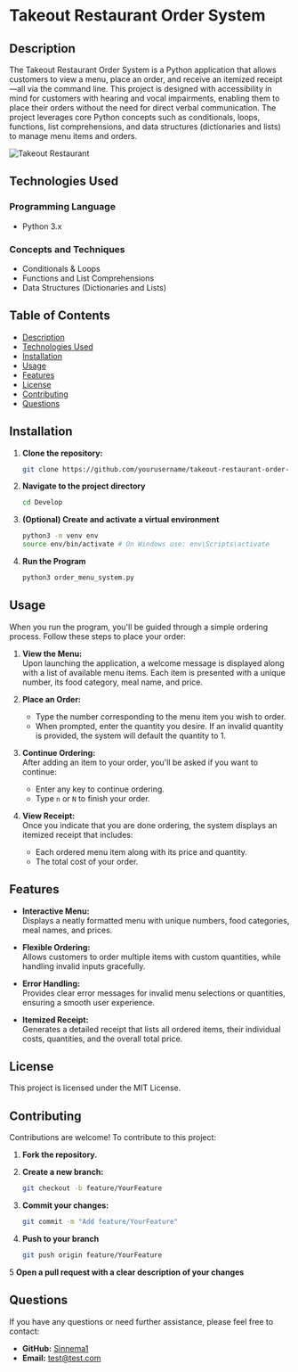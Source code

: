 # Takeout Restaurant Order System

## Description

The Takeout Restaurant Order System is a Python application that allows customers to view a menu, place an order, and receive an itemized receipt—all via the command line. This project is designed with accessibility in mind for customers with hearing and vocal impairments, enabling them to place their orders without the need for direct verbal communication. The project leverages core Python concepts such as conditionals, loops, functions, list comprehensions, and data structures (dictionaries and lists) to manage menu items and orders.

![Takeout Restaurant](https://github.com/user-attachments/assets/79c5d4e9-9328-4200-8795-72082033a177)

## Technologies Used

### Programming Language
- Python 3.x

### Concepts and Techniques
- Conditionals & Loops
- Functions and List Comprehensions
- Data Structures (Dictionaries and Lists)

## Table of Contents

- [Description](#description)
- [Technologies Used](#technologies-used)
- [Installation](#installation)
- [Usage](#usage)
- [Features](#features)
- [License](#license)
- [Contributing](#contributing)
- [Questions](#questions)

## Installation

1. **Clone the repository:**

   ```bash
   git clone https://github.com/yourusername/takeout-restaurant-order-system.git
   ```
2. **Navigate to the project directory**
   ```bash
   cd Develop
   ```
3. **(Optional) Create and activate a virtual environment**
   ```bash
   python3 -m venv env
   source env/bin/activate # On Windows use: env\Scripts\activate
   ```
4. **Run the Program**
   ```bash
   python3 order_menu_system.py
   ```

## Usage

When you run the program, you'll be guided through a simple ordering process. Follow these steps to place your order:

1. **View the Menu:**  
   Upon launching the application, a welcome message is displayed along with a list of available menu items. Each item is presented with a unique number, its food category, meal name, and price.

2. **Place an Order:**  
   - Type the number corresponding to the menu item you wish to order.
   - When prompted, enter the quantity you desire. If an invalid quantity is provided, the system will default the quantity to 1.

3. **Continue Ordering:**  
   After adding an item to your order, you'll be asked if you want to continue:
   - Enter any key to continue ordering.
   - Type `n` or `N` to finish your order.

4. **View Receipt:**  
   Once you indicate that you are done ordering, the system displays an itemized receipt that includes:
   - Each ordered menu item along with its price and quantity.
   - The total cost of your order.

## Features

- **Interactive Menu:**  
  Displays a neatly formatted menu with unique numbers, food categories, meal names, and prices.

- **Flexible Ordering:**  
  Allows customers to order multiple items with custom quantities, while handling invalid inputs gracefully.

- **Error Handling:**  
  Provides clear error messages for invalid menu selections or quantities, ensuring a smooth user experience.

- **Itemized Receipt:**  
  Generates a detailed receipt that lists all ordered items, their individual costs, quantities, and the overall total price.

## License

This project is licensed under the MIT License.

## Contributing

Contributions are welcome! To contribute to this project:

1. **Fork the repository.**
2. **Create a new branch:**

   ```bash
   git checkout -b feature/YourFeature
   ```
3. **Commit your changes:**
   ```bash
   git commit -m "Add feature/YourFeature"
   ```
4. **Push to your branch**
   ```bash
   git push origin feature/YourFeature
   ```
5 **Open a pull request with a clear description of your changes**

## Questions

If you have any questions or need further assistance, please feel free to contact:

- **GitHub:** [Sinnema1](https://github.com/Sinnema1/menu-order-system)
- **Email:** test@test.com
